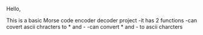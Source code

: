 Hello,

This is a basic Morse code encoder decoder project
-it has 2 functions
-can covert ascii chracters to * and -
-can convert * and - to ascii charcters
